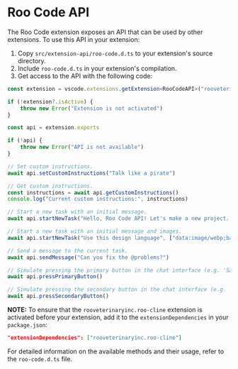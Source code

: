 # Roo Code API

The Roo Code extension exposes an API that can be used by other extensions. To use this API in your extension:

1. Copy `src/extension-api/roo-code.d.ts` to your extension's source directory.
2. Include `roo-code.d.ts` in your extension's compilation.
3. Get access to the API with the following code:

```typescript
const extension = vscode.extensions.getExtension<RooCodeAPI>("rooveterinaryinc.roo-cline")

if (!extension?.isActive) {
	throw new Error("Extension is not activated")
}

const api = extension.exports

if (!api) {
	throw new Error("API is not available")
}

// Set custom instructions.
await api.setCustomInstructions("Talk like a pirate")

// Get custom instructions.
const instructions = await api.getCustomInstructions()
console.log("Current custom instructions:", instructions)

// Start a new task with an initial message.
await api.startNewTask("Hello, Roo Code API! Let's make a new project...")

// Start a new task with an initial message and images.
await api.startNewTask("Use this design language", ["data:image/webp;base64,..."])

// Send a message to the current task.
await api.sendMessage("Can you fix the @problems?")

// Simulate pressing the primary button in the chat interface (e.g. 'Save' or 'Proceed While Running').
await api.pressPrimaryButton()

// Simulate pressing the secondary button in the chat interface (e.g. 'Reject').
await api.pressSecondaryButton()
```

**NOTE:** To ensure that the `rooveterinaryinc.roo-cline` extension is activated before your extension, add it to the `extensionDependencies` in your `package.json`:

```json
"extensionDependencies": ["rooveterinaryinc.roo-cline"]
```

For detailed information on the available methods and their usage, refer to the `roo-code.d.ts` file.
